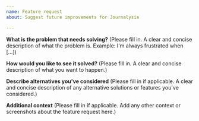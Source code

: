 ```yaml
---
name: Feature request
about: Suggest future improvements for Journalysis

---
```


**What is the problem that needs solving?**
(Please fill in. A clear and concise description of what the problem is. Example: I'm always frustrated when [...])

**How would you like to see it solved?**
(Please fill in. A clear and concise description of what you want to happen.)

**Describe alternatives you've considered**
(Please fill in if applicable. A clear and concise description of any alternative solutions or features you've considered.)

**Additional context**
(Please fill in if applicable. Add any other context or screenshots about the feature request here.)
